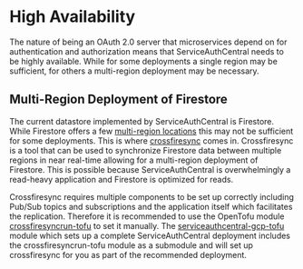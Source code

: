# High Availability

The nature of being an OAuth 2.0 server that microservices depend on for authentication and authorization means that ServiceAuthCentral needs to be highly available. While for some deployments a single region may be sufficient, for others a multi-region deployment may be necessary.

## Multi-Region Deployment of Firestore

The current datastore implemented by ServiceAuthCentral is Firestore. While Firestore offers a few [multi-region locations](https://cloud.google.com/datastore/docs/locations#location-mr) this may not be sufficient for some deployments. This is where [crossfiresync](https://github.com/UnitVectorY-Labs/crossfiresyncrun) comes in. Crossfiresync is a tool that can be used to synchronize Firestore data between multiple regions in near real-time allowing for a multi-region deployment of Firestore. This is possible because ServiceAuthCentral is overwhelmingly a read-heavy application and Firestore is optimized for reads.

Crossfiresync requires multiple components to be set up correctly including Pub/Sub topics and subscriptions and the application itself which facilitates the replication.  Therefore it is recommended to use the OpenTofu module [crossfiresyncrun-tofu](https://github.com/UnitVectorY-Labs/crossfiresyncrun-tofu) to set it manually.  The [serviceauthcentral-gcp-tofu](https://github.com/UnitVectorY-Labs/serviceauthcentral-gcp-tofu) module which sets up a complete ServiceAuthCentral deployment includes the crossfiresyncrun-tofu module as a submodule and will set up crossfiresync for you as part of the recommended deployment.

